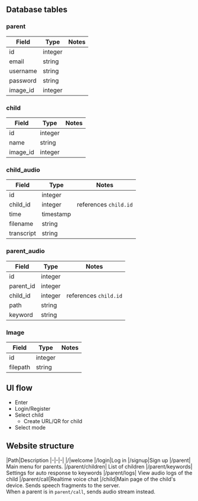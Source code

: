## Database tables
### parent
|Field|Type|Notes
|-|-|-|
|id|integer|
|email|string|
|username|string
|password|string|
|image_id|integer

### child
|Field|Type|Notes
|-|-|-|
|id|integer|
|name|string
|image_id|integer

### child_audio
|Field|Type|Notes
|-|-|-|
|id|integer|
|child_id|integer|references `child.id`
|time|timestamp
|filename|string
|transcript|string|


### parent_audio
|Field|Type|Notes
|-|-|-|
|id|integer|
|parent_id|integer|
|child_id|integer|references `child.id`
|path|string
|keyword|string


### Image

|Field|Type|Notes
|-|-|-|
|id|integer|
|filepath|string




## UI flow

* Enter
* Login/Register
* Select child
    * Create URL/QR for child
* Select mode

## Website structure

|Path|Description
|-|-|-|
|/|welcome
|/login|Log in
|/signup|Sign up
|/parent| Main menu for parents.
|/parent/children| List of children
|/parent/keywords| Settings for auto response to keywords
|/parent/logs| View audio logs of the child
|/parent/call|Realtime voice chat
|/child|Main page of the child's device. Sends speech fragments to the server. <br> When a parent is in `parent/call`, sends audio stream instead.
